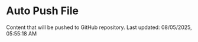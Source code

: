 # Auto Push File

Content that will be pushed to GitHub repository.
Last updated: 08/05/2025, 05:55:18 AM